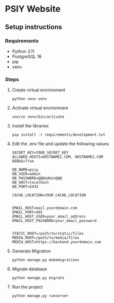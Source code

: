# PSIY Website


## Setup instructions


### Requirements

- Python 3.11
- PostgreSQL 16
- pip
- venv


### Steps

1. Create virtual environment
    ```
    python venv venv
    ```
2. Activate virtual environment
    ```
    source venv/bin/activate
    ```
3. Install the libraries
    ```
    pip install -r requirements/development.txt
    ```
4. Edit the .env file and update the following values
    ```
   SECRET_KEY=YOUR_SECRET_KEY
    ALLOWED_HOSTS=HOSTNAME1.COM, HOSTNAME2.COM
    DEBUG=True
    
    DB_NAME=psiy
    DB_USER=admin
    DB_PASSWORD=@@@admin@@@
    DB_HOST=localhost
    DB_PORT=5433
    
    CACHE_LOCATION=YOUR_CACHE_LOCATION
    
    
    EMAIL_HOST=mail.yourdomain.com
    EMAIL_PORT=465
    EMAIL_HOST_USER=your_email_address
    EMAIL_HOST_PASSWORD=your_email_password
    
    
    STATIC_ROOT=/path/to/static/files
    MEDIA_ROOT=/path/to/media/files
    MEDIA_HOST=https://backend.yourdomain.com
    ```
   
5. Generate Migration
    ```
    python manage.py makemigrations
    ```
6. Migrate database
    ```
    python manage.py migrate
    ```
7. Run the project
    ```
    python manage.py runserver
    ```

